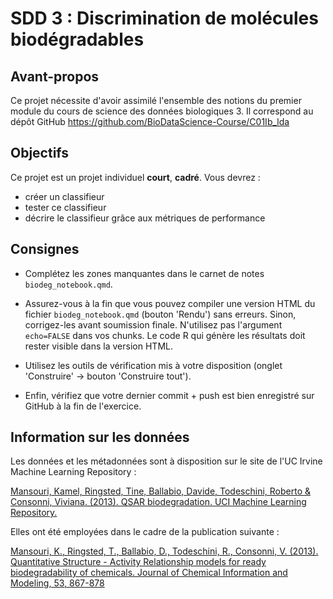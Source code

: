 # SDD 3 : Discrimination de molécules biodégradables

## Avant-propos

Ce projet nécessite d'avoir assimilé l'ensemble des notions du premier module du cours de science des données biologiques 3. Il correspond au dépôt GitHub <https://github.com/BioDataScience-Course/C01Ib_lda>

## Objectifs

Ce projet est un projet individuel **court**, **cadré**. Vous devrez :

-   créer un classifieur
-   tester ce classifieur
-   décrire le classifieur grâce aux métriques de performance

## Consignes

-   Complétez les zones manquantes dans le carnet de notes `biodeg_notebook.qmd`.

-   Assurez-vous à la fin que vous pouvez compiler une version HTML du fichier `biodeg_notebook.qmd` (bouton 'Rendu') sans erreurs. Sinon, corrigez-les avant soumission finale. N'utilisez pas l'argument `echo=FALSE` dans vos chunks. Le code R qui génère les résultats doit rester visible dans la version HTML.

-   Utilisez les outils de vérification mis à votre disposition (onglet 'Construire' -\> bouton 'Construire tout').

-   Enfin, vérifiez que votre dernier commit + push est bien enregistré sur GitHub à la fin de l'exercice.

## Information sur les données

Les données et les métadonnées sont à disposition sur le site de l'UC Irvine Machine Learning Repository :

[Mansouri, Kamel, Ringsted, Tine, Ballabio, Davide, Todeschini, Roberto & Consonni, Viviana. (2013). QSAR biodegradation. UCI Machine Learning Repository.](https://archive-beta.ics.uci.edu/ml/datasets/qsar+biodegradation)

Elles ont été employées dans le cadre de la publication suivante :

[Mansouri, K., Ringsted, T., Ballabio, D., Todeschini, R., Consonni, V. (2013). Quantitative Structure - Activity Relationship models for ready biodegradability of chemicals. Journal of Chemical Information and Modeling, 53, 867-878](https://doi.org/10.1021/ci4000213)
